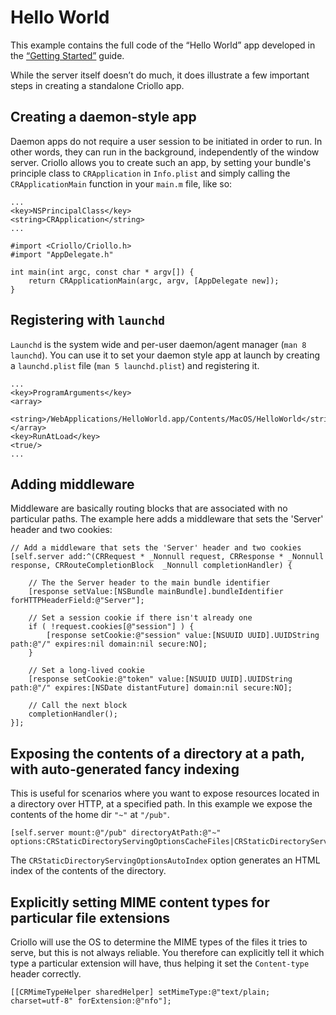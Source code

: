 # Hello World

This example contains the full code of the “Hello World” app developed in the [“Getting Started”](https://github.com/thecatalinstan/Criollo/wiki/Getting-Started) guide.

While the server itself doesn’t do much, it does illustrate a few important steps in creating a standalone Criollo app.

## Creating a daemon-style app 
Daemon apps do not require a user session to be initiated in order to run. In other words, they can run in the background, independently of the window server. Criollo allows you to create such an app, by setting your bundle's principle class to `CRApplication` in `Info.plist` and simply calling the `CRApplicationMain` function in your `main.m` file, like so:

```plist
...
<key>NSPrincipalClass</key>
<string>CRApplication</string>
...
```

```objc
#import <Criollo/Criollo.h>
#import "AppDelegate.h"

int main(int argc, const char * argv[]) {
    return CRApplicationMain(argc, argv, [AppDelegate new]);
}
```

## Registering with `launchd`

`Launchd` is the system wide and per-user daemon/agent manager (`man 8 launchd`). You can use it to set your daemon style app at launch by creating a `launchd.plist` file (`man 5 launchd.plist`) and registering it.

```plist
...
<key>ProgramArguments</key>
<array>
	<string>/WebApplications/HelloWorld.app/Contents/MacOS/HelloWorld</string>
</array>
<key>RunAtLoad</key>
<true/>
...
```

## Adding middleware

Middleware are basically routing blocks that are associated with no particular paths. The example here adds a middleware that sets the 'Server' header and two cookies:

```objc
// Add a middleware that sets the 'Server' header and two cookies
[self.server add:^(CRRequest * _Nonnull request, CRResponse * _Nonnull response, CRRouteCompletionBlock  _Nonnull completionHandler) {

    // The the Server header to the main bundle identifier
    [response setValue:[NSBundle mainBundle].bundleIdentifier forHTTPHeaderField:@"Server"];

    // Set a session cookie if there isn't already one
    if ( !request.cookies[@"session"] ) {
        [response setCookie:@"session" value:[NSUUID UUID].UUIDString path:@"/" expires:nil domain:nil secure:NO];
    }

    // Set a long-lived cookie
    [response setCookie:@"token" value:[NSUUID UUID].UUIDString path:@"/" expires:[NSDate distantFuture] domain:nil secure:NO];

    // Call the next block
    completionHandler();
}];
```
 
## Exposing the contents of a directory at a path, with auto-generated fancy indexing

This is useful for scenarios where you want to expose resources located in a directory over HTTP, at a specified path. In this example we expose the contents of the home dir `"~"` at `"/pub"`.

```objc
[self.server mount:@"/pub" directoryAtPath:@"~" options:CRStaticDirectoryServingOptionsCacheFiles|CRStaticDirectoryServingOptionsAutoIndex];
```

The `CRStaticDirectoryServingOptionsAutoIndex` option generates an HTML index of the contents of the directory.

## Explicitly setting MIME content types for particular file extensions

Criollo will use the OS to determine the MIME types of the files it tries to serve, but this is not always reliable. You therefore can explicitly tell it which type a particular extension will have, thus helping it set the `Content-type` header correctly.

```objc
[[CRMimeTypeHelper sharedHelper] setMimeType:@"text/plain; charset=utf-8" forExtension:@"nfo"];
```


   

